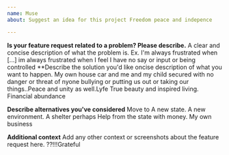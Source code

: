 ```yaml
---
name: Muse
about: Suggest an idea for this project Freedom peace and indepence

---
```


**Is your feature request related to a problem? Please describe.**
A clear and concise description of what the problem is. Ex. I'm always frustrated when [...]
im always frustrated when I feel I have no say or input or being controlled
**Describe the solution you'd like oncise description of what you want to happen.
My own house car and me and my child secured with no danger or threat of nyone bullying or putting us out or taking our things..Peace and unity as well.Lyfe True beauty and inspired living. Financial abundance

**Describe alternatives you've considered**
 Move to A new state. A new environment. A shelter perhaps Help from the state with money. My own business

**Additional context**
Add any other context or screenshots about the feature request here.
??!!!Grateful
